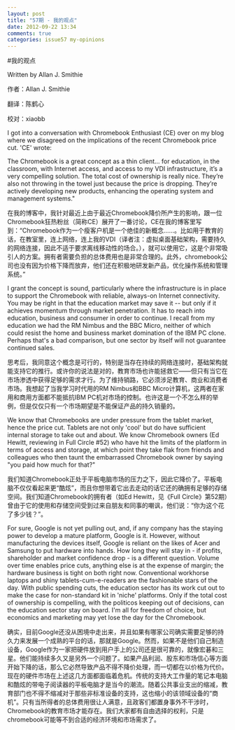 ```yaml
---
layout: post
title: "57期 - 我的观点"
date: 2012-09-22 13:34
comments: true
categories: issue57 my-opinions
---
```


#我的观点

Written by Allan J. Smithie

作者：Allan J. Smithie

翻译：陈鹤心

校对：xiaobb

I got into a conversation with Chromebook Enthusiast (CE) over on my blog where we disagreed on the implications of the recent Chromebook price cut. 'CE' wrote:

The Chromebook is a great concept as a thin client... for education, in the classroom, with Internet access, and access to my VDI infrastructure, it’s a very compelling solution. The total cost of ownership is really nice. They’re also not throwing in the towel just because the price is dropping. They’re actively developing new products, enhancing the operating system and management systems." 

在我的博客中，我针对最近上由于最近Chromebook降价所产生的影响，跟一位Chromebook狂热粉丝（简称CE）展开了一番讨论，CE在我的博客里写到：“Chromebook作为一个瘦客户机是一个绝佳的新概念……。比如用于教育的话，在教室里，连上网络，连上我的VDI（译者注：虚拟桌面基础架构，需要持久的网络连接，因此不适于要求离线移动性的场合。），就可以使用它，这是个非常吸引人的方案。拥有者需要负担的总体费用也是非常合理的。此外，chromebook公司也没有因为价格下降而放弃，他们还在积极地研发新产品，优化操作系统和管理系统。”

I grant the concept is sound, particularly where the infrastructure is in place to support the Chromebook with reliable, always-on Internet connectivity. You may be right in that the education market may save it -- but only if it achieves momentum through market penetration. It has to reach into education, business and consumer in order to continue. I recall from my education we had the RM Nimbus and the BBC Micro, neither of which could resist the home and business market domination of the IBM PC clone. Perhaps that's a bad comparison, but one sector by itself will not guarantee continued sales.

思考后，我同意这个概念是可行的，特别是当存在持续的网络连接时，基础架构就能支持它的推行。或许你的说法是对的，教育市场也许能拯救它——但只有当它在市场渗透中获得足够的需求才行。为了维持销路，它必须涉足教育、商业和消费者市场。我想起了当我学习时代用的RM Nimbus和BBC Micro计算机，这两者在家用和商用方面都不能抵抗IBM PC机对市场的控制。也许这是一个不怎么样的举例，但是仅仅只有一个市场期望是不能保证产品的持久销量的。

We know that Chromebooks are under pressure from the tablet market, hence the price cut. Tablets are not only 'cool' but do have sufficient internal storage to take out and about. We know Chromebook owners (Ed Hewitt, reviewing in Full Circle #52) who have hit the limits of the platform in terms of access and storage, at which point they take flak from friends and colleagues who then taunt the embarrassed Chromebook owner by saying "you paid how much for that?"

我们知道Chromebook正处于平板电脑市场的压力之下，因此它降价了。平板电脑不仅仅看起来更“酷炫”，而且你想带着它出去走动的话它还的确拥有足够的存储空间。我们知道Chromebook的拥有者（如Ed Hewitt，见《Full Circle》第52期）曾由于它的使用和存储空间受到过来自朋友和同事的嘲讽，他们说：“你为这个花了多少钱？”。

For sure, Google is not yet pulling out, and, if any company has the staying power to develop a mature platform, Google is it. However, without manufacturing the devices itself, Google is reliant on the likes of Acer and Samsung to put hardware into hands. How long they will stay in - if profits, shareholder and market confidence drop - is a different question. Volume over time enables price cuts, anything else is at the expense of margin; the hardware business is tight on both right now. Conventional workhorse laptops and shiny tablets-cum-e-readers are the fashionable stars of the day. With public spending cuts, the education sector has its work cut out to make the case for non-standard kit in 'niche' platforms. Only if the total cost of ownership is compelling, with the politicos keeping out of decisions, can the education sector stay on board. I'm all for freedom of choice, but economics and marketing may yet lose the day for the Chromebook.

确实，目前Google还没从困境中走出来，并且如果有哪家公司确实需要足够的持久力来发展一个成熟的平台的话，那就是Google。然而，如果不是他们自己制造设备，Google作为一家把硬件放到用户手上的公司还是很可靠的，就像宏碁和三星。他们能持续多久又是另外一个问题了。如果产品利润、股东和市场信心等方面开始下降的话，那么它必然导致产品不得不降价处理，而一切都在以价格为代价。现在的硬件市场在上述这几方面都面临着危机。传统的支持大工作量的笔记本电脑和酷炫的带电子阅读器的平板电脑才是当今的潮流。随着公共事业支出的缩减，教育部门也不得不缩减对于那些非标准设备的支持，这也缩小的该领域设备的“商机”。只有当所得者的总体费用很让人满意，且政客们都置身事外不干涉时，Chromebook的教育市场才能存在。我们大家都有自由选择的权利，只是chromebook可能等不到合适的经济环境和市场需求了。
